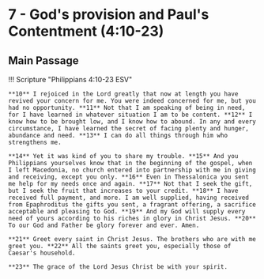 # 7 - God's provision and Paul's Contentment (4:10-23)

## Main Passage

!!! Scripture "Philippians 4:10-23 ESV"

    **10** I rejoiced in the Lord greatly that now at length you have revived your concern for me. You were indeed concerned for me, but you had no opportunity. **11** Not that I am speaking of being in need, for I have learned in whatever situation I am to be content. **12** I know how to be brought low, and I know how to abound. In any and every circumstance, I have learned the secret of facing plenty and hunger, abundance and need. **13** I can do all things through him who strengthens me.  

    **14** Yet it was kind of you to share my trouble. **15** And you Philippians yourselves know that in the beginning of the gospel, when I left Macedonia, no church entered into partnership with me in giving and receiving, except you only. **16** Even in Thessalonica you sent me help for my needs once and again. **17** Not that I seek the gift, but I seek the fruit that increases to your credit. **18** I have received full payment, and more. I am well supplied, having received from Epaphroditus the gifts you sent, a fragrant offering, a sacrifice acceptable and pleasing to God. **19** And my God will supply every need of yours according to his riches in glory in Christ Jesus. **20** To our God and Father be glory forever and ever. Amen.  

    **21** Greet every saint in Christ Jesus. The brothers who are with me greet you. **22** All the saints greet you, especially those of Caesar's household.  

    **23** The grace of the Lord Jesus Christ be with your spirit.  